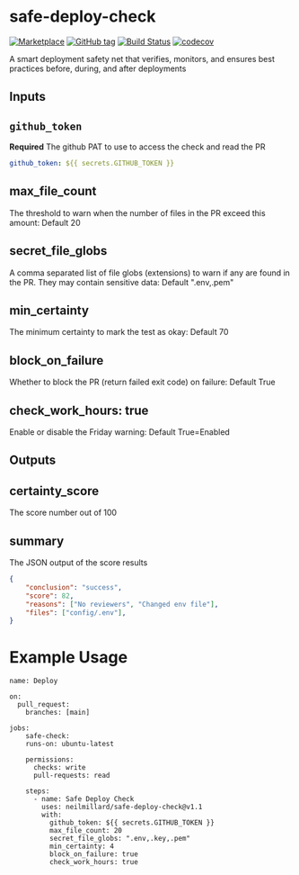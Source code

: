 # safe-deploy-check
[![Marketplace](https://img.shields.io/badge/GitHub%20Action-marketplace-blue?logo=github&logoColor=white)](https://github.com/marketplace/actions/safe-deploy-check)
[![GitHub tag](https://img.shields.io/github/v/tag/neilmillard/safe-deploy-check?label=version)](https://github.com/neilmillard/safe-deploy-check/tags)
[![Build Status](https://github.com/neilmillard/safe-deploy-check/actions/workflows/docker-build-push.yml/badge.svg)](https://github.com/neilmillard/safe-deploy-check/actions/workflows/docker-build-push.yml)
[![codecov](https://codecov.io/gh/neilmillard/safe-deploy-check/branch/main/graph/badge.svg)](https://codecov.io/gh/neilmillard/safe-deploy-check)

A smart deployment safety net that verifies, monitors, and ensures best practices before, during, and after deployments

## Inputs

## `github_token`

**Required** The github PAT to use to access the check and read the PR

```yaml
github_token: ${{ secrets.GITHUB_TOKEN }}
```

## max_file_count

The threshold to warn when the number of files in the PR exceed this amount: Default 20

## secret_file_globs

A comma separated list of file globs (extensions) to warn if any are found in the PR. They may contain sensitive data: Default ".env,.pem"

## min_certainty

The minimum certainty to mark the test as okay: Default 70

## block_on_failure

Whether to block the PR (return failed exit code) on failure: Default True

## check_work_hours: true

Enable or disable the Friday warning: Default True=Enabled

## Outputs

## certainty_score

The score number out of 100

## summary

The JSON output of the score results

```json
{
    "conclusion": "success",
    "score": 82,
    "reasons": ["No reviewers", "Changed env file"],
    "files": ["config/.env"],
}
```

# Example Usage

```
name: Deploy

on:
  pull_request:
    branches: [main]

jobs:
    safe-check:
    runs-on: ubuntu-latest

    permissions:
      checks: write
      pull-requests: read

    steps:
      - name: Safe Deploy Check
        uses: neilmillard/safe-deploy-check@v1.1
        with:
          github_token: ${{ secrets.GITHUB_TOKEN }}
          max_file_count: 20
          secret_file_globs: ".env,.key,.pem"
          min_certainty: 4
          block_on_failure: true
          check_work_hours: true
```
